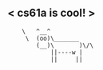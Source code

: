 < cs61a is cool! >
 -----------------
        \   ^__^
         \  (oo)\_______
            (__)\       )\/\
                ||----w |
                ||     ||
